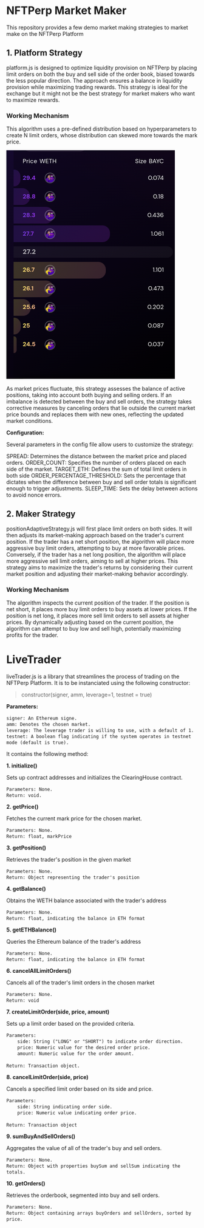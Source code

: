 # NFTPerp Market Maker

This repository provides a few demo market making strategies to market make on the NFTPerp Platform


## 1. Platform Strategy
platform.js is designed to optimize liquidity provision on NFTPerp  by placing limit orders on both the buy and sell side of the order book, biased towards the less popular direction. The approach ensures a balance in liquidity provision while maximizing trading rewards. This strategy is ideal for the exchange but it might not be the best strategy for market makers who want to maximize rewards.

### Working Mechanism
This algorithm uses a pre-defined distribution based on hyperparameters to create N limit orders, whose distribution can skewed more towards the mark price. 

![Strategy Image](platform.png)

As market prices fluctuate, this strategy assesses the balance of active positions, taking into account both buying and selling orders. If an imbalance is detected between the buy and sell orders, the strategy takes corrective measures by canceling orders that lie outside the current market price bounds and replaces them with new ones, reflecting the updated market conditions. 

**Configuration:**

Several parameters in the config file allow users to customize the strategy:

SPREAD: Determines the distance between the market price and placed orders.
ORDER_COUNT: Specifies the number of orders placed on each side of the market.
TARGET_ETH: Defines the sum of total limit orders in both side
ORDER_PERCENTAGE_THRESHOLD: Sets the percentage that dictates when the difference between buy and sell order totals is significant enough to trigger adjustments.
SLEEP_TIME: Sets the delay between actions to avoid nonce errors.


## 2. Maker Strategy
positionAdaptiveStrategy.js will first place limit orders on both sides. It will then adjusts its market-making approach based on the trader's current position. If the trader has a net short position, the algorithm will place more aggressive buy limit orders, attempting to buy at more favorable prices. Conversely, if the trader has a net long position, the algorithm will place more aggressive sell limit orders, aiming to sell at higher prices. This strategy aims to maximize the trader's returns by considering their current market position and adjusting their market-making behavior accordingly.

### Working Mechanism

The algorithm inspects the current position of the trader. If the position is net short, it places more buy limit orders to buy assets at lower prices. If the position is net long, it places more sell limit orders to sell assets at higher prices. By dynamically adjusting based on the current position, the algorithm can attempt to buy low and sell high, potentially maximizing profits for the trader.


# LiveTrader
liveTrader.js is a library that streamlines the process of trading on the NFTPerp Platform. It is to be instanciated using the following constructor:

> constructor(signer, amm, leverage=1, testnet = true)

**Parameters:**

    signer: An Ethereum signe.
    amm: Denotes the chosen market.
    leverage: The leverage trader is willing to use, with a default of 1.
    testnet: A boolean flag indicating if the system operates in testnet mode (default is true).

It contains the following method:

**1. initialize()**

Sets up contract addresses and initializes the ClearingHouse contract.

    Parameters: None.
    Return: void.

**2. getPrice()**

Fetches the current mark price for the chosen market.

    Parameters: None.
    Return: float, markPrice

**3. getPosition()**

Retrieves the trader's position in the given market

    Parameters: None.
    Return: Object representing the trader's position

**4. getBalance()**

Obtains the WETH balance associated with the trader's address

    Parameters: None.
    Return: float, indicating the balance in ETH format

**5. getETHBalance()**

Queries the Ethereum balance of the trader's address

    Parameters: None.
    Return: float, indicating the balance in ETH format

**6. cancelAllLimitOrders()**

Cancels all of the trader's limit orders in the chosen market

    Parameters: None.
    Return: void

**7. createLimitOrder(side, price, amount)**

Sets up a limit order based on the provided criteria.

    Parameters: 
        side: String ("LONG" or "SHORT") to indicate order direction.
        price: Numeric value for the desired order price.
        amount: Numeric value for the order amount.
    
    Return: Transaction object.

**8. cancelLimitOrder(side, price)**

Cancels a specified limit order based on its side and price.

    Parameters: 
        side: String indicating order side.
        price: Numeric value indicating order price.

    Return: Transaction object

**9. sumBuyAndSellOrders()**

Aggregates the value of all of the trader's buy and sell orders.

    Parameters: None.
    Return: Object with properties buySum and sellSum indicating the totals.

**10. getOrders()**

Retrieves the orderbook, segmented into buy and sell orders.

    Parameters: None.
    Return: Object containing arrays buyOrders and sellOrders, sorted by price.